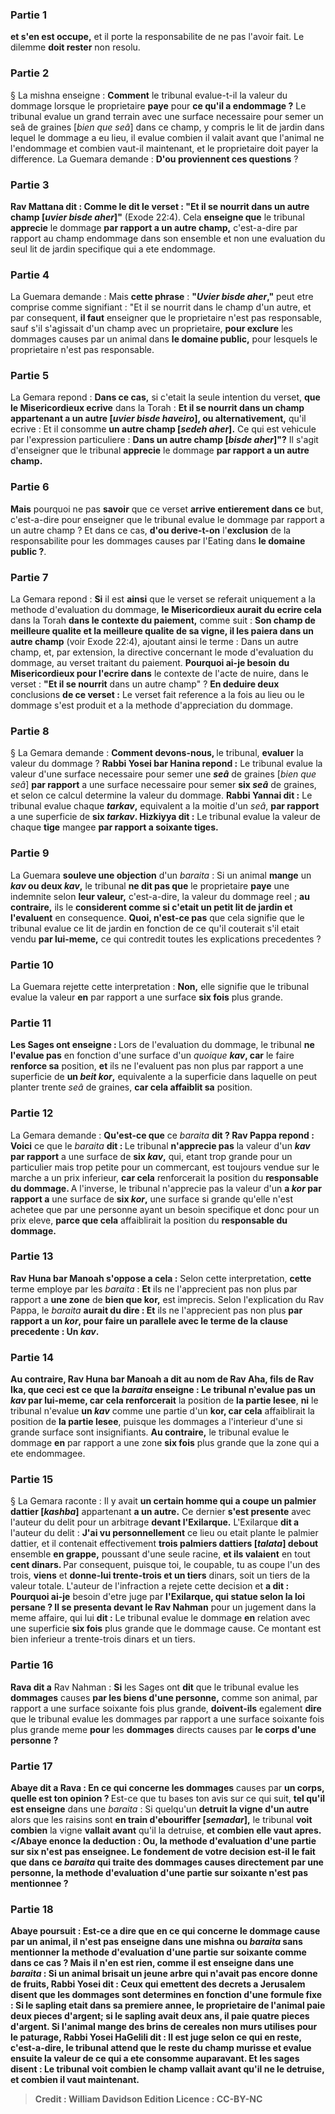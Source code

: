 
### Partie 1
<b>et s'en est occupe,</b> et il porte la responsabilite de ne pas l'avoir fait. Le dilemme <b>doit rester</b> non resolu.

### Partie 2
§ La mishna enseigne : <b>Comment</b> le tribunal evalue-t-il la valeur du dommage lorsque le proprietaire <b>paye</b> pour <b>ce qu'il a endommage ?</b> Le tribunal evalue un grand terrain avec une surface necessaire pour semer un seâ de graines [<i>bien que seâ</i>] dans ce champ, y compris le lit de jardin dans lequel le dommage a eu lieu, il evalue combien il valait avant que l'animal ne l'endommage et combien vaut-il maintenant, et le proprietaire doit payer la difference. La Guemara demande : <b>D'ou proviennent ces questions</b> ?

### Partie 3
<b>Rav Mattana dit : Comme le dit le verset : "Et il se nourrit dans un autre champ [<i>uvier bisde aher</i>]"</b> (Exode 22:4). Cela <b>enseigne que</b> le tribunal <b>apprecie</b> le dommage <b>par rapport a un autre champ,</b> c'est-a-dire par rapport au champ endommage dans son ensemble et non une evaluation du seul lit de jardin specifique qui a ete endommage.

### Partie 4
La Guemara demande : Mais <b>cette phrase</b> : <b>"<i>Uvier bisde aher</i>,"</b> peut etre comprise comme signifiant : "Et il se nourrit dans le champ d'un autre, et par consequent, <b>il faut</b> enseigner que le proprietaire n'est pas responsable, sauf s'il s'agissait d'un champ avec un proprietaire, <b>pour exclure</b> les dommages causes par un animal dans <b>le domaine public,</b> pour lesquels le proprietaire n'est pas responsable.

### Partie 5
La Gemara repond : <b>Dans ce cas,</b> si c'etait la seule intention du verset, <b>que le Misericordieux ecrive</b> dans la Torah : <b>Et il se nourrit dans un champ appartenant a un autre [<i>uvier bisde haveiro</i>], ou alternativement,</b> qu'il ecrive : Et il consomme <b>un autre champ [<i>sedeh aher</i>].</b> Ce qui</b> est vehicule par l'expression particuliere : <b>Dans un autre champ [<i>bisde aher</i>]"?</b> Il s'agit d'enseigner que le tribunal <b>apprecie</b> le dommage <b>par rapport a un autre champ.</b>

### Partie 6
<b>Mais</b> pourquoi ne pas <b>savoir</b> que ce verset <b>arrive entierement dans ce</b> but, c'est-a-dire pour enseigner que le tribunal evalue le dommage par rapport a un autre champ ? Et dans ce cas, <b>d'ou derive-t-on</b> l'<b>exclusion</b> de la responsabilite pour les dommages causes par l'Eating dans <b>le domaine public ?</b>.

### Partie 7
La Gemara repond : <b>Si</b> il est <b>ainsi</b> que le verset se referait uniquement a la methode d'evaluation du dommage, <b>le Misericordieux aurait du ecrire cela</b> dans la Torah <b>dans le contexte du paiement,</b> comme suit : <b>Son champ de meilleure qualite et la meilleure qualite de sa vigne, il les paiera dans un autre champ</b> (voir Exode 22:4), ajoutant ainsi le terme : Dans un autre champ, et, par extension, la directive concernant le mode d'evaluation du dommage, au verset traitant du paiement. <b>Pourquoi ai-je besoin</b> <b>du Misericordieux pour l'ecrire dans</b> le contexte de l'acte de nuire, dans le verset : <b>"Et il se nourrit</b> dans un autre champ" ? <b>En deduire deux</b> conclusions <b>de ce verset :</b> Le verset fait reference a la fois au lieu ou le dommage s'est produit et a la methode d'appreciation du dommage.

### Partie 8
§ La Gemara demande : <b>Comment devons-nous, </b> le tribunal, <b>evaluer</b> la valeur du dommage ? <b>Rabbi Yosei bar Hanina repond :</b> Le tribunal evalue la valeur d'une surface necessaire pour semer une <b><i>seâ</i></b> de graines [<i>bien que seâ</i>] <b>par rapport</b> a une surface necessaire pour semer <b>six <i>seâ</i></b> de graines, et selon ce calcul determine la valeur du dommage. <b>Rabbi Yannai dit :</b> Le tribunal evalue chaque <b><i>tarkav</i>,</b> equivalent a la moitie d'un <i>seâ</i>, <b>par rapport</b> a une superficie de <b>six <i>tarkav</i>. Hizkiyya dit :</b> Le tribunal evalue la valeur de chaque <b>tige</b> mangee <b>par rapport a soixante tiges.</b>

### Partie 9
La Guemara <b>souleve une objection</b> d'un <i>baraita</i> : Si un animal <b>mange</b> un <b><i>kav</i> ou deux <i>kav</i>,</b> le tribunal <b>ne dit pas que</b> le proprietaire <b>paye</b> une indemnite selon <b>leur valeur,</b> c'est-a-dire, la valeur du dommage reel ; <b>au contraire,</b> ils le <b>considerent comme si c'etait un petit lit de jardin et l'evaluent</b> en consequence. <b>Quoi, n'est-ce pas</b> que cela signifie que le tribunal evalue ce lit de jardin en fonction de ce qu'il couterait s'il etait vendu <b>par lui-meme,</b> ce qui contredit toutes les explications precedentes ?

### Partie 10
La Guemara rejette cette interpretation : <b>Non,</b> elle signifie que le tribunal evalue la valeur <b>en</b> par rapport a une surface <b>six fois</b> plus grande.

### Partie 11
<b>Les Sages ont enseigne : </b> Lors de l'evaluation du dommage, le tribunal <b>ne l'evalue pas</b> en fonction d'une surface d'un <i>quoique <b>kav</b></i><b>, car</b> le faire <b>renforce sa</b> position, <b>et</b> ils ne l'evaluent pas non plus par rapport a une superficie de <b>un <i>beit kor</i>,</b> equivalente a la superficie dans laquelle on peut planter trente <i>seâ</i> de graines, <b>car cela affaiblit sa</b> position.

### Partie 12
La Gemara demande : <b>Qu'est-ce que</b> ce <i>baraita</i> <b>dit ? Rav Pappa repond : Voici</b> ce que le <i>baraita</i> <b>dit : </b> Le tribunal <b>n'apprecie pas</b> la valeur d'un <b><i>kav</i> par rapport</b> a une surface de <b>six <i>kav</i>,</b> qui, etant trop grande pour un particulier mais trop petite pour un commercant, est toujours vendue sur le marche a un prix inferieur, <b>car cela</b> renforcerait</b> la position du <b>responsable du dommage. </b> A l'inverse, le tribunal n'apprecie pas la valeur d'un <b>a <i>kor</i> par rapport a</b> une surface de <b>six <i>kor</i>,</b> une surface si grande qu'elle n'est achetee que par une personne ayant un besoin specifique et donc pour un prix eleve, <b>parce que cela</b> affaiblirait</b> la position du <b>responsable du dommage.</b>

### Partie 13
<b>Rav Huna bar Manoah s'oppose a cela :</b> Selon cette interpretation, <b>cette</b> terme employe par les <i>baraita</i> : <b>Et</b> ils ne l'apprecient pas non plus</b> par rapport a <b>une zone</b> de <b>bien que kor</i>,</b> est imprecis. Selon l'explication du Rav Pappa, le <i>baraita</i> <b>aurait du dire : Et</b> ils ne l'apprecient pas non plus <b>par rapport a <b>un <i>kor</i>,</b> pour faire un parallele avec le terme de la clause precedente : Un <i>kav</i>.

### Partie 14
<b>Au contraire, Rav Huna bar Manoah a dit au nom de Rav Aha, fils de Rav Ika,</b> que <b>ceci</b> est ce que la <i>baraita</i> <b>enseigne : </b> Le tribunal <b>n'evalue pas un <i>kav</i> par lui-meme, car cela</b> renforcerait</b> la position de <b>la partie lesee</b>, <b>ni</b> le tribunal n'evalue <b>un <i>kav</i></b> comme une partie d'un <b>kor</i>, car cela</b> affaiblirait</b> la position de <b>la partie lesee</b>, puisque les dommages a l'interieur d'une si grande surface sont insignifiants. <b>Au contraire,</b> le tribunal evalue le dommage <b>en</b> par rapport a une zone <b>six fois</b> plus grande que la zone qui a ete endommagee.

### Partie 15
§ La Gemara raconte : Il y avait <b>un certain homme qui a coupe un palmier dattier [<i>kashba</i>]</b> appartenant <b>a un autre.</b> Ce dernier <b>s'est presente</b> avec l'auteur du delit pour un arbitrage <b>devant l'Exilarque.</b> L'Exilarque <b>dit a</b> l'auteur du delit : <b>J'ai vu personnellement</b> ce lieu ou etait plante le palmier dattier, et il contenait effectivement <b>trois palmiers dattiers [<i>talata</i>] debout</b> ensemble <b>en grappe,</b> poussant d'une seule racine, <b>et ils valaient</b> en tout <b>cent dinars. </b> Par consequent, puisque toi, le coupable, tu as coupe l'un des trois, <b>viens</b> et <b>donne-lui trente-trois et un tiers</b> dinars, soit un tiers de la valeur totale. L'auteur de l'infraction a rejete cette decision et <b>a dit : Pourquoi ai-je</b> besoin d'etre juge par <b>l'Exilarque, qui statue selon la loi persane ? Il se presenta devant le Rav Nahman</b> pour un jugement dans la meme affaire, qui lui <b>dit :</b> Le tribunal evalue le dommage <b>en</b> relation avec une superficie <b>six fois</b> plus grande que le dommage cause. Ce montant est bien inferieur a trente-trois dinars et un tiers.

### Partie 16
<b>Rava dit a</b> Rav Nahman : <b>Si</b> les Sages ont <b>dit</b> que le tribunal evalue les <b>dommages</b> causes <b>par les biens d'une personne,</b> comme son animal, par rapport a une surface soixante fois plus grande, <b>doivent-ils</b> egalement <b>dire</b> que le tribunal evalue les dommages par rapport a une surface soixante fois plus grande meme <b>pour</b> les <b>dommages</b> directs causes par <b>le corps d'une personne ?</b>

### Partie 17
<b>Abaye dit a Rava : En ce qui concerne les dommages</b> causes par <b>un corps, quelle est ton opinion ? </b> Est-ce que tu bases ton avis sur ce qui suit, <b>tel qu'il est enseigne</b> dans une <i>baraita</i> : Si quelqu'un <b>detruit la vigne d'un autre</b> alors que les raisins sont <b>en train d'ebouriffer [<i>semadar</i>],</b> le tribunal <b>voit combien</b> la vigne <b>vallait avant</b> qu'il la detruise, <b>et combien elle vaut apres. </Abaye enonce la deduction : <b>Ou,</b> la methode d'evaluation d'une partie sur <b>six n'est pas enseignee.</b> Le fondement de votre decision est-il le fait que dans ce <i>baraita</i> qui traite des dommages causes directement par une personne, la methode d'evaluation d'une partie sur soixante n'est pas mentionnee ?

### Partie 18
Abaye poursuit : <b>Est-ce a dire</b> que <b>en ce qui concerne</b> le dommage cause par <b>un animal, il n'est pas enseigne</b> dans une mishna ou <i>baraita</i> sans mentionner la methode d'evaluation d'une partie sur soixante <b>comme dans ce cas ? </b> Mais il n'en est rien, <b>comme il est enseigne</b> dans une <i>baraita</i> : Si un animal <b>brisait un jeune arbre</b> qui n'avait pas encore donne de fruits, <b>Rabbi Yosei dit : Ceux qui emettent des decrets a Jerusalem disent</b> que les dommages sont determines en fonction d'une formule fixe : Si le <b>sapling</b> etait <b>dans sa premiere annee,</b> le proprietaire de l'animal paie <b>deux</b> pieces d'<b>argent;</b> si le sapling avait <b>deux ans,</b> il paie <b>quatre</b> pieces d'<b>argent. </b> Si l'animal <b>mange des brins de cereales non murs</b> utilises pour le paturage, <b>Rabbi Yosei HaGelili dit : Il est juge selon ce qui en reste,</b> c'est-a-dire, le tribunal attend que le reste du champ murisse et evalue ensuite la valeur de ce qui a ete consomme auparavant. <b>Et les sages disent :</b> Le tribunal <b>voit combien</b> le champ <b>vallait</b> avant qu'il ne le detruise, <b>et combien il vaut</b> maintenant.

>Credit : William Davidson Edition
>Licence : CC-BY-NC